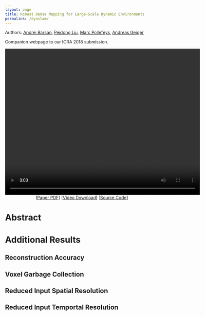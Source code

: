 ```yaml
---
layout: page
title: Robust Dense Mapping for Large-Scale Dynamic Environments
permalink: /dynslam/
---
```


Authors: [Andrei Barsan](www.cs.toronto.edu/~iab),
[Peidong Liu](http://people.inf.ethz.ch/liup/),
[Marc Pollefeys](https://www.inf.ethz.ch/personal/marc.pollefeys/),
[Andreas Geiger](https://cvlibs.net)

Companion webpage to our ICRA 2018 submission.

<!-- use poster="poster.jpg" for video poster -->
<div style="text-align: center">
<video src="/assets/dynslam/dynslam-video-v0.4.1.webm" width="640" height="480" 
       controls preload></video>

 <div>
  [<a href="/assets/dynslam/robust-dense-mapping-paper-submission.pdf" target="_blank">Paper PDF</a>]
  [<a href="/assets/dynslam/dynslam-video-v0.4.1.webm" target="_blank">Video Download</a>]
  [<a href="https://github.com/AndreiBarsan/DynSLAM" target="_blank">Source Code</a>]
 </div>
</div>

# Abstract


# Additional Results

<!-- TODO -->

## Reconstruction Accuracy

<!-- TODO -->

## Voxel Garbage Collection

<!-- TODO -->

## Reduced Input Spatial Resolution

<!-- TODO -->

## Reduced Input Temportal Resolution

<!-- TODO -->


